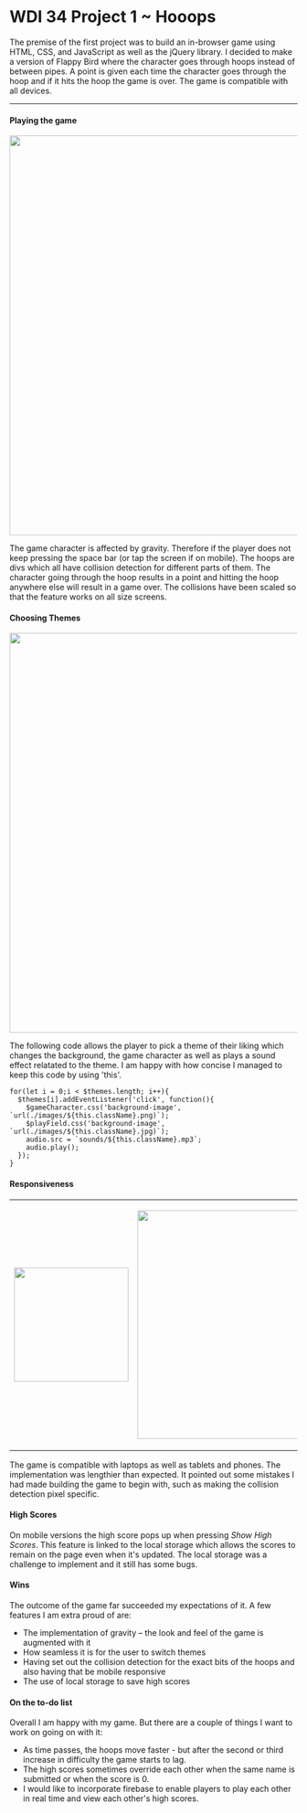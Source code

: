 # WDI 34 Project 1 ~ Hooops

The premise of the first project was to build an in-browser game using HTML, CSS, and JavaScript as well as the jQuery library. I decided to make a version of Flappy Bird where the character goes through hoops instead of between pipes. A point is given each time the character goes through the hoop and if it hits the hoop the game is over. The game is compatible with all devices.

***

#### Playing the game

<p align="center"><img src="https://i.imgur.com/1IyXHLA.gif" width="700"></p>

The game character is affected by gravity. Therefore if the player does not keep pressing the space bar (or tap the screen if on mobile). The hoops are divs which all have collision detection for different parts of them. The character going through the hoop results in a point and hitting the hoop anywhere else will result in a game over. The collisions have been scaled so that the feature works on all size screens.


#### Choosing Themes
<p align="center"><img src="https://i.imgur.com/2zQDeYI.gif" width="700"></p>

The following code allows the player to pick a theme of their liking which changes the background, the game character as well as plays a sound effect relatated to the theme. I am happy with how concise I managed to keep this code by using 'this'.
```
for(let i = 0;i < $themes.length; i++){
  $themes[i].addEventListener('click', function(){
    $gameCharacter.css('background-image', `url(./images/${this.className}.png)`);
    $playField.css('background-image', `url(./images/${this.className}.jpg)`);
    audio.src = `sounds/${this.className}.mp3`;
    audio.play();
  });
}
```

#### Responsiveness  
<table>
  <tr>
    <td><p display= "inline" align="left"><img src="https://i.imgur.com/IC9O0vD.png" width="200"></p></td>
    <td><p display= "inline" align="right"><img src="https://i.imgur.com/97KrRtT.png" width="400"></p></td>
  </tr>
</table>

The game is compatible with laptops as well as tablets and phones. The implementation was lengthier than expected. It pointed out some mistakes I had made building the game to begin with, such as making the collision detection pixel specific.

#### High Scores

On mobile versions the high score pops up when pressing *Show High Scores*. This feature is linked to the local storage which allows the scores to remain on the page even when it's updated. The local storage was a challenge to implement and it still has some bugs.


#### Wins

The outcome of the game far succeeded my expectations of it. A few features I am extra proud of are:
-	The implementation of gravity – the look and feel of the game is augmented with it
-	How seamless it is for the user to switch themes
-	Having set out the collision detection for the exact bits of the hoops and also having that be mobile responsive
-	The use of local storage to save high scores

#### On the to-do list  

Overall I am happy with my game. But there are a couple of things I want to work on going on with it:
* As time passes, the hoops move faster - but after the second or third increase in difficulty the game starts to lag.
* The high scores sometimes override each other when the same name is submitted or when the score is 0.
* I would like to incorporate firebase to enable players to play each other in real time and view each other's high scores.  
